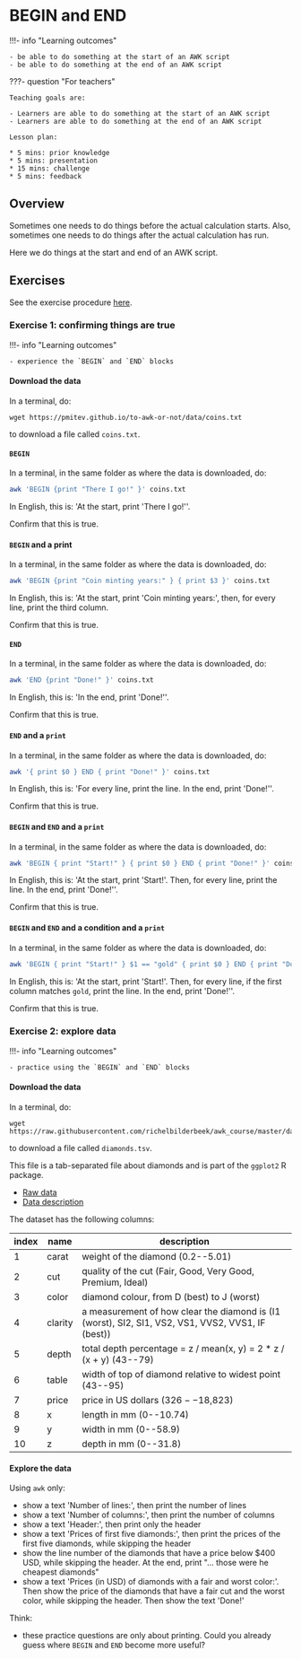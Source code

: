 # BEGIN and END

!!!- info "Learning outcomes"

    - be able to do something at the start of an AWK script
    - be able to do something at the end of an AWK script

???- question "For teachers"

    Teaching goals are:

    - Learners are able to do something at the start of an AWK script
    - Learners are able to do something at the end of an AWK script

    Lesson plan:

    * 5 mins: prior knowledge
    * 5 mins: presentation
    * 15 mins: challenge
    * 5 mins: feedback

## Overview

Sometimes one needs to do things before the actual calculation starts.
Also, sometimes one needs to do things after the actual calculation has run.

Here we do things at the start and end of an AWK script.

## Exercises

See the exercise procedure [here](../misc/exercise_procedure.md).

### Exercise 1: confirming things are true

!!!- info "Learning outcomes"

    - experience the `BEGIN` and `END` blocks

#### Download the data

In a terminal, do:

```
wget https://pmitev.github.io/to-awk-or-not/data/coins.txt
```

to download a file called `coins.txt`.

#### `BEGIN`

In a terminal, in the same folder as where the data is downloaded, do:

```bash
awk 'BEGIN {print "There I go!" }' coins.txt
```

In English, this is: 'At the start, print 'There I go!''.

Confirm that this is true.

#### `BEGIN` and a print

In a terminal, in the same folder as where the data is downloaded, do:

```bash
awk 'BEGIN {print "Coin minting years:" } { print $3 }' coins.txt
```

In English, this is: 'At the start, print 'Coin minting years:',
then, for every line, print the third column.

Confirm that this is true.

#### `END`

In a terminal, in the same folder as where the data is downloaded, do:

```bash
awk 'END {print "Done!" }' coins.txt
```

In English, this is: 'In the end, print 'Done!''.

Confirm that this is true.

#### `END` and a `print`

In a terminal, in the same folder as where the data is downloaded, do:

```bash
awk '{ print $0 } END { print "Done!" }' coins.txt
```

In English, this is: 'For every line, print the line. In the end, print 'Done!''.

Confirm that this is true.

#### `BEGIN` and `END` and a `print`

In a terminal, in the same folder as where the data is downloaded, do:

```bash
awk 'BEGIN { print "Start!" } { print $0 } END { print "Done!" }' coins.txt
```

In English, this is: 'At the start, print 'Start!'. Then, for every line, print the line. In the end, print 'Done!''.

Confirm that this is true.

#### `BEGIN` and `END` and a condition and a `print`

In a terminal, in the same folder as where the data is downloaded, do:

```bash
awk 'BEGIN { print "Start!" } $1 == "gold" { print $0 } END { print "Done!" }' coins.txt
```

In English, this is: 'At the start, print 'Start!'. Then, for every line,
if the first column matches `gold`, print the line. In the end, print 'Done!''.

Confirm that this is true.

### Exercise 2: explore data

!!!- info "Learning outcomes"

    - practice using the `BEGIN` and `END` blocks

#### Download the data

In a terminal, do:

```
wget https://raw.githubusercontent.com/richelbilderbeek/awk_course/master/data/diamonds.tsv
```

to download a file called `diamonds.tsv`.

This file is a tab-separated file about diamonds and
is part of the `ggplot2` R package.

* [Raw data](https://raw.githubusercontent.com/tidyverse/ggplot2/main/data-raw/diamonds.csv)
* [Data description](https://ggplot2.tidyverse.org/reference/diamonds.html)

The dataset has the following columns:

index|name   |description
-----|-------|------------------------------------------------------------------
1    |carat  |weight of the diamond (0.2--5.01)
2    |cut    |quality of the cut (Fair, Good, Very Good, Premium, Ideal)
3    |color  |diamond colour, from D (best) to J (worst)
4    |clarity|a measurement of how clear the diamond is (I1 (worst), SI2, SI1, VS2, VS1, VVS2, VVS1, IF (best))
5    |depth  |total depth percentage = z / mean(x, y) = 2 * z / (x + y) (43--79)
6    |table  |width of top of diamond relative to widest point (43--95)
7    |price  |price in US dollars ($326--$18,823)
8    |x      |length in mm (0--10.74)
9    |y      |width in mm (0--58.9)
10   |z      |depth in mm (0--31.8)

#### Explore the data

Using `awk` only:

* show a text 'Number of lines:', then print the number of lines
* show a text 'Number of columns:', then print the number of columns
* show a text 'Header:', then print only the header
* show a text 'Prices of first five diamonds:', then print the prices of the first five diamonds, while skipping the header
* show the line number of the diamonds that have a price below $400 USD, while skipping the header.
  At the end, print "... those were he cheapest diamonds"
* show a text 'Prices (in USD) of diamonds with a fair and worst color:'.
  Then show the price of the diamonds that have a fair cut and the worst color, while skipping the header.
  Then show the text 'Done!'

Think:

* these practice questions are only about printing.
  Could you already guess where `BEGIN` and `END`
  become more useful?
